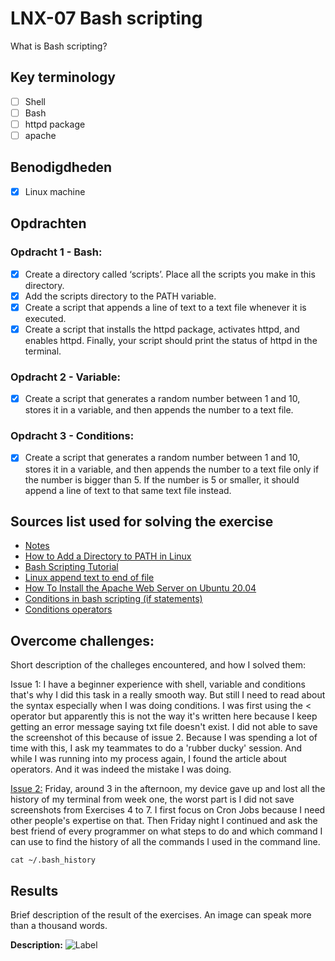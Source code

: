 # LNX-07 Bash scripting

What is Bash scripting?

## Key terminology

- [ ] Shell
- [ ] Bash
- [ ] httpd package
- [ ] apache

## Benodigdheden

- [x] Linux machine

## Opdrachten

### Opdracht 1 - Bash:

- [x] Create a directory called ‘scripts’. Place all the scripts you make in this directory.
- [x] Add the scripts directory to the PATH variable.
- [x] Create a script that appends a line of text to a text file whenever it is executed.
- [x] Create a script that installs the httpd package, activates httpd, and enables httpd. Finally, your script should print the status of httpd in the terminal.

### Opdracht 2 - Variable:

- [x] Create a script that generates a random number between 1 and 10, stores it in a variable, and then appends the number to a text file.

### Opdracht 3 - Conditions:

- [x] Create a script that generates a random number between 1 and 10, stores it in a variable, and then appends the number to a text file only if the number is bigger than 5. If the number is 5 or smaller, it should append a line of text to that same text file instead.

## Sources list used for solving the exercise

- [Notes](https://docs.google.com/document/d/1GKebSLCnDdYDlrAJDjqIEq0xzcGCXdYw/edit#)
- [How to Add a Directory to PATH in Linux](https://linuxize.com/post/how-to-add-directory-to-path-in-linux/)
- [Bash Scripting Tutorial](https://www.freecodecamp.org/news/bash-scripting-tutorial-linux-shell-script-and-command-line-for-beginners/)
- [Linux append text to end of file](https://www.cyberciti.biz/faq/linux-append-text-to-end-of-file/)
- [How To Install the Apache Web Server on Ubuntu 20.04](https://www.digitalocean.com/community/tutorials/how-to-install-the-apache-web-server-on-ubuntu-20-04)
- [Conditions in bash scripting (if statements)](https://acloudguru.com/blog/engineering/conditions-in-bash-scripting-if-statements)
- [Conditions operators](https://linuxhint.com/bash_conditional_statement/)

## Overcome challenges:

Short description of the challeges encountered, and how I solved them:

Issue 1: I have a beginner experience with shell, variable and conditions that's why I did this task in a really smooth way. But still I need to read about the syntax especially when I was doing conditions. I was first using the < operator but apparently this is not the way it's written here because I keep getting an error message saying txt file doesn't exist. I did not able to save the screenshot of this because of issue 2. Because I was spending a lot of time with this, I ask my teammates to do a 'rubber ducky' session. And while I was running into my process again, I found the article about operators. And it was indeed the mistake I was doing.

[Issue 2:](https://github.com/techgrounds/techgrounds-agcdtmr/blob/main/00_includes/chatgpt-terminal-history.jpg) Friday, around 3 in the afternoon, my device gave up and lost all the history of my terminal from week one, the worst part is I did not save screenshots from Exercises 4 to 7. I first focus on Cron Jobs because I need other people's expertise on that. Then Friday night I continued and ask the best friend of every programmer on what steps to do and which command I can use to find the history of all the commands I used in the command line.

```
cat ~/.bash_history
```

## Results

Brief description of the result of the exercises. An image can speak more than a thousand words.

**Description:**
![Label]()
